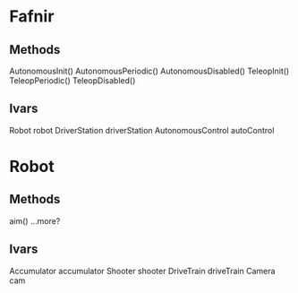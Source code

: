 Fafnir
======
Methods
-------
  AutonomousInit()
  AutonomousPeriodic()
  AutonomousDisabled()
  TeleopInit()
  TeleopPeriodic()
  TeleopDisabled()

Ivars
-----
  Robot robot
  DriverStation driverStation
  AutonomousControl autoControl

Robot
=====
Methods
-------
  aim()
  ...more?

Ivars
-----
  Accumulator accumulator
  Shooter shooter
  DriveTrain driveTrain
  Camera cam

